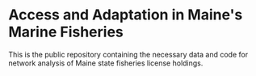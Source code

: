 # Access and Adaptation in Maine's Marine Fisheries 

This is the public repository containing the necessary data and code for network analysis of Maine state fisheries license holdings.
